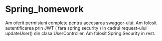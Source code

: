 # Spring_homework

Am oferit permisiuni complete pentru accesarea swagger-ului.
Am folosit autentificarea prin JWT ( fara spring security ) in cadrul request-ului updateUser() din clasa UserController.
Am folosit Spring Security in rest.
